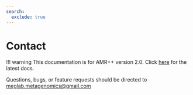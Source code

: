 ```yaml
---
search:
  exclude: true
---
```


# Contact

!!! warning
    This documentation is for AMR++ version 2.0. Click [here](../latest/gettingstarted.md) for the latest docs.

Questions, bugs, or feature requests should be directed to meglab.metagenomics@gmail.com